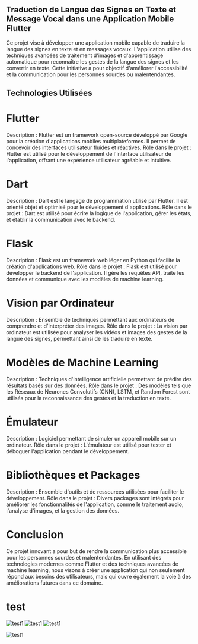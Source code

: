 
## Traduction de Langue des Signes en Texte et Message Vocal dans une Application Mobile Flutter
Ce projet vise à développer une application mobile capable de traduire la langue des signes en texte et en messages vocaux. L'application utilise des techniques avancées de traitement d'images et d'apprentissage automatique pour reconnaître les gestes de la langue des signes et les convertir en texte. Cette initiative a pour objectif d'améliorer l'accessibilité et la communication pour les personnes sourdes ou malentendantes.

## Technologies Utilisées
# Flutter

Description : Flutter est un framework open-source développé par Google pour la création d'applications mobiles multiplateformes. Il permet de concevoir des interfaces utilisateur fluides et réactives.
Rôle dans le projet : Flutter est utilisé pour le développement de l'interface utilisateur de l'application, offrant une expérience utilisateur agréable et intuitive.
# Dart

Description : Dart est le langage de programmation utilisé par Flutter. Il est orienté objet et optimisé pour le développement d'applications.
Rôle dans le projet : Dart est utilisé pour écrire la logique de l'application, gérer les états, et établir la communication avec le backend.
# Flask

Description : Flask est un framework web léger en Python qui facilite la création d'applications web.
Rôle dans le projet : Flask est utilisé pour développer le backend de l'application. Il gère les requêtes API, traite les données et communique avec les modèles de machine learning.
# Vision par Ordinateur

Description : Ensemble de techniques permettant aux ordinateurs de comprendre et d'interpréter des images.
Rôle dans le projet : La vision par ordinateur est utilisée pour analyser les vidéos et images des gestes de la langue des signes, permettant ainsi de les traduire en texte.
# Modèles de Machine Learning

Description : Techniques d'intelligence artificielle permettant de prédire des résultats basés sur des données.
Rôle dans le projet : Des modèles tels que les Réseaux de Neurones Convolutifs (CNN), LSTM, et Random Forest sont utilisés pour la reconnaissance des gestes et la traduction en texte.
# Émulateur

Description : Logiciel permettant de simuler un appareil mobile sur un ordinateur.
Rôle dans le projet : L'émulateur est utilisé pour tester et déboguer l'application pendant le développement.
# Bibliothèques et Packages

Description : Ensemble d'outils et de ressources utilisées pour faciliter le développement.
Rôle dans le projet : Divers packages sont intégrés pour améliorer les fonctionnalités de l'application, comme le traitement audio, l'analyse d'images, et la gestion des données.

# Conclusion
Ce projet innovant a pour but de rendre la communication plus accessible pour les personnes sourdes et malentendantes. En utilisant des technologies modernes comme Flutter et des techniques avancées de machine learning, nous visons à créer une application qui non seulement répond aux besoins des utilisateurs, mais qui ouvre également la voie à des améliorations futures dans ce domaine.


# test

![test1](https://github.com/nessrine-lafhal/Traduction-de-Langue-des-Signes-en-Texte-et-Message-Vocal-dans-une-Application-Mobile-Flutter-/blob/master/pic1.png)
![test1](https://github.com/nessrine-lafhal/Traduction-de-Langue-des-Signes-en-Texte-et-Message-Vocal-dans-une-Application-Mobile-Flutter-/blob/master/page%20d%20acceuil.png)
![test1](https://github.com/nessrine-lafhal/Traduction-de-Langue-des-Signes-en-Texte-et-Message-Vocal-dans-une-Application-Mobile-Flutter-/blob/master/page%20d'inscription.png)

![test1](https://github.com/nessrine-lafhal/Traduction-de-Langue-des-Signes-en-Texte-et-Message-Vocal-dans-une-Application-Mobile-Flutter-/blob/master/page%20d'inscription.png)



